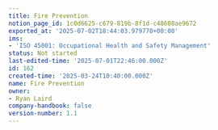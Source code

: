 ```yaml
---
title: Fire Prevention
notion_page_id: 1c0d6625-c679-819b-8f1d-c48608ae9672
exported_at: '2025-07-02T18:44:03.979770+00:00'
ims:
- 'ISO 45001: Occupational Health and Safety Management'
status: Not started
last-edited-time: '2025-07-01T22:46:00.000Z'
id: 162
created-time: '2025-03-24T10:40:00.000Z'
name: Fire Prevention
owner:
- Ryan Laird
company-handbook: false
version-number: 1.1
---
```


